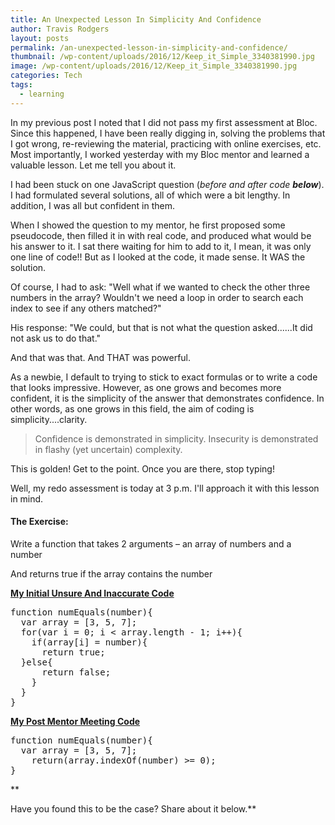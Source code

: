 ```yaml
---
title: An Unexpected Lesson In Simplicity And Confidence
author: Travis Rodgers
layout: posts
permalink: /an-unexpected-lesson-in-simplicity-and-confidence/
thumbnail: /wp-content/uploads/2016/12/Keep_it_Simple_3340381990.jpg
image: /wp-content/uploads/2016/12/Keep_it_Simple_3340381990.jpg
categories: Tech
tags:
  - learning
---
```

In my previous post I noted that I did not pass my first assessment at Bloc. Since this happened, I have been really digging in, solving the problems that I got wrong, re-reviewing the material, practicing with online exercises, etc. Most importantly, I worked yesterday with my Bloc mentor and learned a valuable lesson. Let me tell you about it.

I had been stuck on one JavaScript question (_before and after code **below**_). I had formulated several solutions, all of which were a bit lengthy. In addition, I was all but confident in them.

When I showed the question to my mentor, he first proposed some pseudocode, then filled it in with real code, and produced what would be his answer to it. I sat there waiting for him to add to it, I mean, it was only one line of code!! But as I looked at the code, it made sense. It WAS the solution.

Of course, I had to ask: "Well what if we wanted to check the other three numbers in the array? Wouldn't we need a loop in order to search each index to see if any others matched?"

His response: "We could, but that is not what the question asked......It did not ask us to do that."

And that was that. And THAT was powerful.

As a newbie, I default to trying to stick to exact formulas or to write a code that looks impressive. However, as one grows and becomes more confident, it is the simplicity of the answer that demonstrates confidence. In other words, as one grows in this field, the aim of coding is simplicity....clarity.

> Confidence is demonstrated in simplicity. Insecurity is demonstrated in flashy (yet uncertain) complexity.

This is golden! Get to the point. Once you are there, stop typing!

Well, my redo assessment is today at 3 p.m. I'll approach it with this lesson in mind.

#### **The Exercise:**

Write a function that takes 2 arguments &#8211; an array of numbers and a number
  
And returns true if the array contains the number

**<u>My Initial Unsure And Inaccurate Code</u>**

<pre class="whitespace-before:1 whitespace-after:1 lang:default decode:true">function numEquals(number){ 
  var array = [3, 5, 7];
  for(var i = 0; i &lt; array.length - 1; i++){
    if(array[i] = number){ 
      return true;
  }else{
      return false;
    }
  }
}</pre>

**<u>My Post Mentor Meeting Code</u>**

<pre class="whitespace-before:1 whitespace-after:1 lang:default decode:true">function numEquals(number){
  var array = [3, 5, 7];
    return(array.indexOf(number) &gt;= 0);
}
</pre>

**
  
Have you found this to be the case? Share about it below.**
